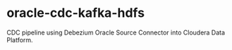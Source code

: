 # oracle-cdc-kafka-hdfs
CDC pipeline using Debezium Oracle Source Connector into Cloudera Data Platform.
